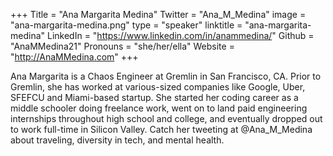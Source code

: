 +++
Title = "Ana Margarita Medina"
Twitter = "Ana_M_Medina"
image = "ana-margarita-medina.png"
type = "speaker"
linktitle = "ana-margarita-medina"
LinkedIn = "https://www.linkedin.com/in/anammedina/"
Github = "AnaMMedina21"
Pronouns  = "she/her/ella"
Website = "http://AnaMMedina.com"
+++

Ana Margarita is a Chaos Engineer at Gremlin in San Francisco, CA. Prior to Gremlin, she has worked at various-sized companies like Google, Uber, SFEFCU and Miami-based startup. She started her coding career as a middle schooler doing freelance work, went on to land paid engineering internships throughout high school and college, and eventually dropped out to work full-time in Silicon Valley. Catch her tweeting at @Ana_M_Medina about traveling, diversity in tech, and mental health.


